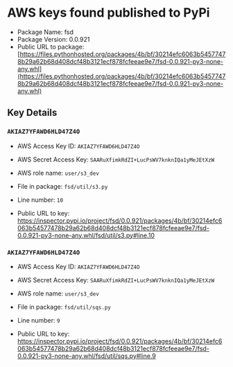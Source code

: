 # AWS keys found published to PyPi

* Package Name: fsd
* Package Version: 0.0.921
* Public URL to package: [https://files.pythonhosted.org/packages/4b/bf/30214efc6063b54577478b29a62b68d408dcf48b3121ecf878fcfeeae9e7/fsd-0.0.921-py3-none-any.whl](https://files.pythonhosted.org/packages/4b/bf/30214efc6063b54577478b29a62b68d408dcf48b3121ecf878fcfeeae9e7/fsd-0.0.921-py3-none-any.whl)

## Key Details

### `AKIAZ7YFAWD6HLD47Z4O`

* AWS Access Key ID: `AKIAZ7YFAWD6HLD47Z4O`
* AWS Secret Access Key: `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` 
* AWS role name: `user/s3_dev`
* File in package: `fsd/util/s3.py`
* Line number: `10`

* Public URL to key: https://inspector.pypi.io/project/fsd/0.0.921/packages/4b/bf/30214efc6063b54577478b29a62b68d408dcf48b3121ecf878fcfeeae9e7/fsd-0.0.921-py3-none-any.whl/fsd/util/s3.py#line.10



### `AKIAZ7YFAWD6HLD47Z4O`

* AWS Access Key ID: `AKIAZ7YFAWD6HLD47Z4O`
* AWS Secret Access Key: `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` 
* AWS role name: `user/s3_dev`
* File in package: `fsd/util/sqs.py`
* Line number: `9`

* Public URL to key: https://inspector.pypi.io/project/fsd/0.0.921/packages/4b/bf/30214efc6063b54577478b29a62b68d408dcf48b3121ecf878fcfeeae9e7/fsd-0.0.921-py3-none-any.whl/fsd/util/sqs.py#line.9


